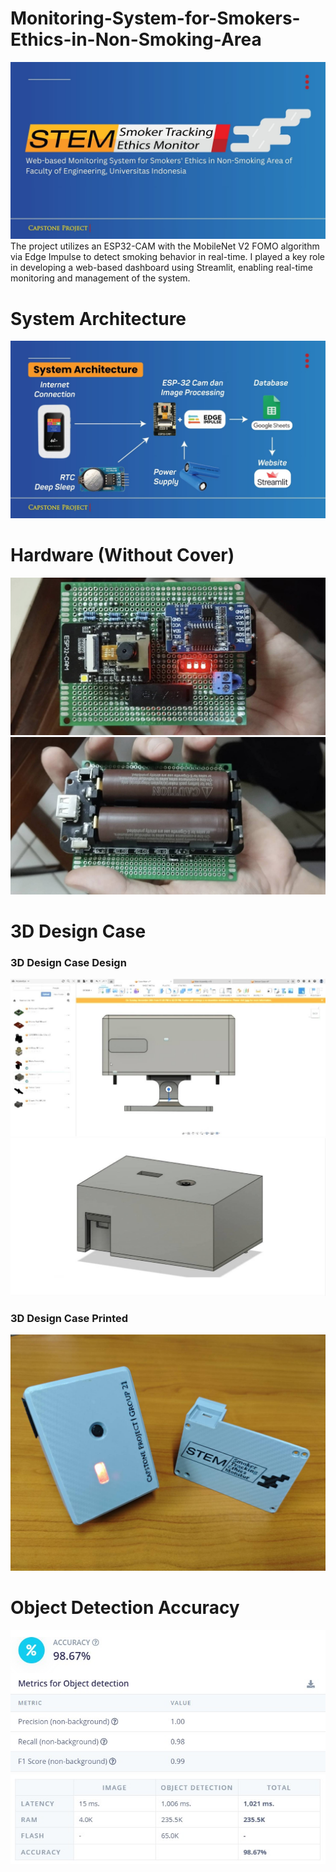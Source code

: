 # Monitoring-System-for-Smokers-Ethics-in-Non-Smoking-Area
![alt text](https://github.com/Aradea-Ikh1/Monitoring-System-for-Smokers-Ethics-in-Non-Smoking-Area/blob/master/Cover.jpg)
The project utilizes an ESP32-CAM with the MobileNet V2 FOMO algorithm via Edge Impulse to detect smoking behavior in real-time. I played a key role in developing a web-based dashboard using Streamlit, enabling real-time monitoring and management of the system.
<br />
# System Architecture
![alt text](https://github.com/Aradea-Ikh1/Monitoring-System-for-Smokers-Ethics-in-Non-Smoking-Area/blob/master/System%20Architecture.jpg)
<br />
# Hardware (Without Cover)
![alt text](https://github.com/Aradea-Ikh1/Monitoring-System-for-Smokers-Ethics-in-Non-Smoking-Area/blob/master/Setelah%20Solder_Sisi%20Depan.jpg)
![alt text](https://github.com/Aradea-Ikh1/Monitoring-System-for-Smokers-Ethics-in-Non-Smoking-Area/blob/master/Setelah%20Solder_Sisi%20Belakang.jpg)
<br />
# 3D Design Case
### 3D Design Case Design
![alt text](https://github.com/Aradea-Ikh1/Monitoring-System-for-Smokers-Ethics-in-Non-Smoking-Area/blob/master/3D%20Design_Engsel.jpg)
![alt text](https://github.com/Aradea-Ikh1/Monitoring-System-for-Smokers-Ethics-in-Non-Smoking-Area/blob/master/3D%20Design_Case_Rev.jpg)
### 3D Design Case Printed
![alt text](https://github.com/Aradea-Ikh1/Monitoring-System-for-Smokers-Ethics-in-Non-Smoking-Area/blob/master/Hasil%203D%20Print_Sisi%20Depan.jpg)
<br />
# Object Detection Accuracy
![alt text](https://github.com/Aradea-Ikh1/Monitoring-System-for-Smokers-Ethics-in-Non-Smoking-Area/blob/master/Metrik%20Object%20Detection_Accuracy.jpg)
![alt text](https://github.com/Aradea-Ikh1/Monitoring-System-for-Smokers-Ethics-in-Non-Smoking-Area/blob/master/Metrik%20Object%20Detection_Table%20Accuracy.jpg)

